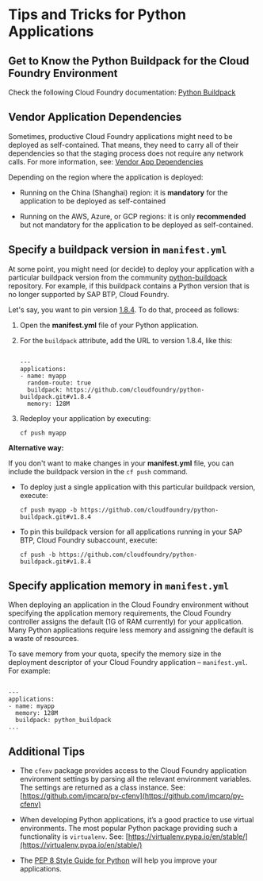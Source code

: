 <!-- loiob5e1c8244e594f53936b6406905c7937 -->

# Tips and Tricks for Python Applications



<a name="loiob5e1c8244e594f53936b6406905c7937__section_emv_pf1_m1b"/>

## Get to Know the Python Buildpack for the Cloud Foundry Environment

Check the following Cloud Foundry documentation: [Python Buildpack](https://docs.cloudfoundry.org/buildpacks/python/index.html)



<a name="loiob5e1c8244e594f53936b6406905c7937__section_x5h_ssb_3sb"/>

## Vendor Application Dependencies

Sometimes, productive Cloud Foundry applications might need to be deployed as self-contained. That means, they need to carry all of their dependencies so that the staging process does not require any network calls. For more information, see: [Vendor App Dependencies](https://docs.cloudfoundry.org/buildpacks/python/index.html#vendoring) 

Depending on the region where the application is deployed:

-   Running on the China \(Shanghai\) region: it is **mandatory** for the application to be deployed as self-contained

-   Running on the AWS, Azure, or GCP regions: it is only **recommended** but not mandatory for the application to be deployed as self-contained.




<a name="loiob5e1c8244e594f53936b6406905c7937__specify_python_bp_version"/>

## Specify a buildpack version in `manifest.yml`

At some point, you might need \(or decide\) to deploy your application with a particular buildpack version from the community [python-buildpack](https://github.com/cloudfoundry/python-buildpack) repository. For example, if this buildpack contains a Python version that is no longer supported by SAP BTP, Cloud Foundry.

Let's say, you want to pin version [1.8.4](https://github.com/cloudfoundry/python-buildpack/releases/tag/v1.8.4). To do that, proceed as follows:

1.  Open the **manifest.yml** file of your Python application.

2.  For the `buildpack` attribute, add the URL to version 1.8.4, like this:

    ```
    
    ---
    applications:
    - name: myapp
      random-route: true
      buildpack: https://github.com/cloudfoundry/python-buildpack.git#v1.8.4
      memory: 128M
    ```

3.  Redeploy your application by executing:

    ```
    cf push myapp
    ```


**Alternative way:**

If you don't want to make changes in your **manifest.yml** file, you can include the buildpack version in the `cf push` command.

-   To deploy just a single application with this particular buildpack version, execute:

    ```
    cf push myapp -b https://github.com/cloudfoundry/python-buildpack.git#v1.8.4
    ```

-   To pin this buildpack version for all applications running in your SAP BTP, Cloud Foundry subaccount, execute:

    ```
    cf push -b https://github.com/cloudfoundry/python-buildpack.git#v1.8.4
    ```




<a name="loiob5e1c8244e594f53936b6406905c7937__section_qqq_fv5_41b"/>

## Specify application memory in `manifest.yml`

When deploying an application in the Cloud Foundry environment without specifying the application memory requirements, the Cloud Foundry controller assigns the default \(1G of RAM currently\) for your application. Many Python applications require less memory and assigning the default is a waste of resources.

To save memory from your quota, specify the memory size in the deployment descriptor of your Cloud Foundry application – `manifest.yml`. For example:

```

---
applications:
- name: myapp
  memory: 128M
  buildpack: python_buildpack
...
```



<a name="loiob5e1c8244e594f53936b6406905c7937__section_opc_w5b_3sb"/>

## Additional Tips

-   The `cfenv` package provides access to the Cloud Foundry application environment settings by parsing all the relevant environment variables. The settings are returned as a class instance. See: [https://github.com/jmcarp/py-cfenv](https://github.com/jmcarp/py-cfenv)

-   When developing Python applications, it’s a good practice to use virtual environments. The most popular Python package providing such a functionality is `virtualenv`. See: [https://virtualenv.pypa.io/en/stable/](https://virtualenv.pypa.io/en/stable/)

-   The [PEP 8 Style Guide for Python](https://www.python.org/dev/peps/pep-0008/) will help you improve your applications.


